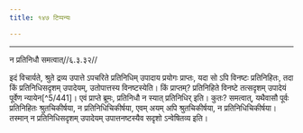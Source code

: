 ```yaml
---
title: १४७ टिप्पन्यः

---
```


[^5/439]: E2: āmananti, somaṃ na vindeta

[^5/440]: E2: 5,263; E6: 2,150

____________________________________________


न प्रतिनिधौ समत्वात्//६.३.३२//

इदं विचार्यते, श्रुते द्रव्य उपात्ते ऽपचरिते प्रतिनिधिम् उपादाय प्रयोगः प्राप्तः, यदा सो ऽपि विनष्टः प्रतिनिहितः, तदा किं प्रतिनिधिसदृशम् उपादेयम्, उतोपात्तस्य विनष्टस्येति। किं प्राप्तम्? प्रतिनिहिते विनष्टे तत्सदृशम् उपादेयं पूर्वेण न्यायेन[^5/441]। एवं प्राप्ते ब्रूमः, प्रतिनिधौ न स्यात् प्रतिनिधिर् इति। कुतः? समत्वात्, यथैवासौ पूर्वः प्रतिनिहितः श्रुतचिकीर्षया, न प्रतिनिधिचिकीर्षया, एवम् अयम् अपि श्रुतचिकीर्षया, न प्रतिनिधिचिकीर्षया। तस्मान् न प्रतिनिधिसदृशम् उपादेयम् उपात्तनष्टस्यैव सदृशो ऽन्वेषितव्य इति।
